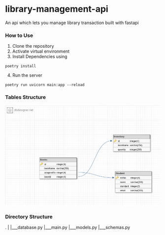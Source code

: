 # library-management-api
An api which lets you manage library transaction built with fastapi

### How to Use
1. Clone the repository
2. Activate virtual environment
3. Install Dependencies using

```
poetry install
```
4. Run the server

```
poetry run uvicorn main:app --reload
```

### Tables Structure

![alt text](https://github.com/adii21-Ux/library-management-api/blob/master/schema.png)

### Directory Structure

.
|
|___database.py
|___main.py
|___models.py
|___schemas.py
